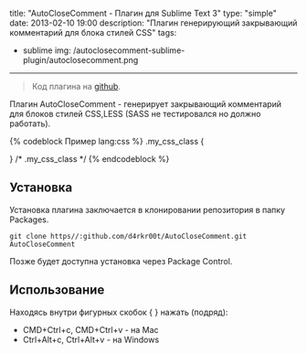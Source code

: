 title: "AutoCloseComment - Плагин для Sublime Text 3"
type: "simple"
date: 2013-02-10 19:00
description: "Плагин генерирующий закрывающий комментарий для блока стилей CSS"
tags:
- sublime
img: /autoclosecomment-sublime-plugin/autoclosecomment.png
---

> Код плагина на [github](https://github.com/d4rkr00t/AutoCloseComment).

Плагин AutoCloseComment - генерирует закрывающий комментарий для блоков стилей CSS,LESS (SASS не тестировался но должно работать).

{% codeblock Пример lang:css %}
.my_css_class {

} /* .my_css_class */
{% endcodeblock %}

## Установка

Установка плагина заключается в клонировании репозитория в папку Packages.
```
git clone https//:github.com/d4rkr00t/AutoCloseComment.git AutoCloseComment
```

Позже будет доступна установка через Package Control.

## Использование

Находясь внутри фигурных скобок {  } нажать (подряд):

* CMD+Ctrl+c, CMD+Ctrl+v - на Mac
* Ctrl+Alt+c, Ctrl+Alt+v - на Windows
